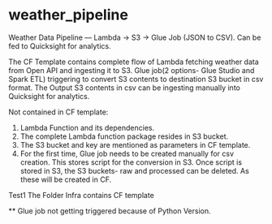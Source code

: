 # weather_pipeline
Weather Data Pipeline — Lambda → S3 → Glue Job (JSON to CSV). Can be fed to Quicksight for analytics.

The CF Template contains complete flow of Lambda fetching weather data from Open API and ingesting it to S3. Glue job(2 options- Glue Studio and Spark ETL) triggering to convert S3 contents to destination S3 bucket in csv format.
The Output S3 contents in csv can be ingesting manually into Quicksight for analytics.


Not contained in CF template:
1.	Lambda Function and its dependencies.
2.	The complete Lambda function package resides in S3 bucket.
3.	The S3 bucket and key are mentioned as parameters in CF template.
4.	For the first time, Glue job needs to be created manually for csv creation. This stores script for the conversion in S3. Once script is stored in S3, the S3 buckets- raw and processed can be deleted. As these will be created in CF.

Test1
The Folder Infra contains CF template

** Glue job not getting triggered because of Python Version.
